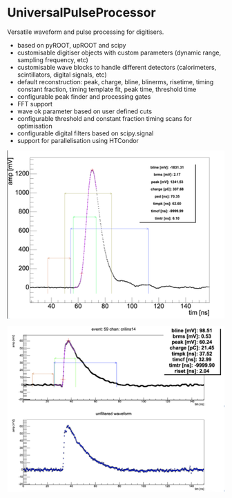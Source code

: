 # UniversalPulseProcessor
 


Versatile waveform and pulse processing for digitisers.

- based on pyROOT, upROOT and scipy
- customisable digitiser objects with custom parameters (dynamic range, sampling frequency, etc)
- customisable wave blocks to handle different detectors (calorimeters, scintillators, digital signals, etc)
- default reconstruction: peak, charge, bline, blinerms, risetime, timing constant fraction, timing template fit, peak time, threshold time
- configurable peak finder and processing gates
- FFT support
- wave ok parameter based on user defined cuts
- configurable threshold and constant fraction timing scans for optimisation
- configurable digital filters based on scipy.signal
- support for parallelisation using HTCondor


![Alt text](Varie/spec.png)

![Alt text](Varie/spec1.png)
